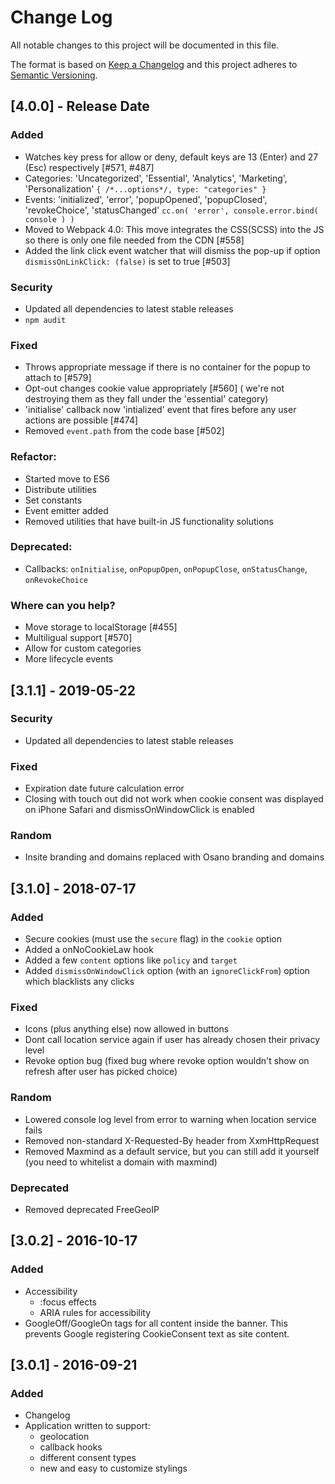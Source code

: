 # Change Log

All notable changes to this project will be documented in this file.

The format is based on [Keep a Changelog](http://keepachangelog.com/)
and this project adheres to [Semantic Versioning](http://semver.org/).

## [4.0.0] - Release Date

### Added
- Watches key press for allow or deny, default keys are 13 (Enter) and 27 (Esc) respectively [#571, #487]
- Categories: 'Uncategorized', 'Essential', 'Analytics', 'Marketing', 'Personalization' `{ /*...options*/, type: "categories" }`
- Events: 'initialized', 'error', 'popupOpened', 'popupClosed', 'revokeChoice', 'statusChanged' `cc.on( 'error', console.error.bind( console ) )`
- Moved to Webpack 4.0: This move integrates the CSS(SCSS) into the JS so there is only one file needed from the CDN [#558]
- Added the link click event watcher that will dismiss the pop-up if option `dismissOnLinkClick: (false)` is set to true [#503]

### Security
- Updated all dependencies to latest stable releases
- `npm audit`

### Fixed
- Throws appropriate message if there is no container for the popup to attach to [#579]
- Opt-out changes cookie value appropriately [#560] ( we're not destroying them as they fall under the 'essential' category)
- 'initialise' callback now 'intialized' event that fires before any user actions are possible [#474]
- Removed `event.path` from the code base [#502]

### Refactor:
- Started move to ES6
- Distribute utilities
- Set constants
- Event emitter added
- Removed utilities that have built-in JS functionality solutions

### Deprecated:
- Callbacks: `onInitialise`, `onPopupOpen`, `onPopupClose`, `onStatusChange`, `onRevokeChoice`

### Where can you help?
- Move storage to localStorage [#455]
- Multiligual support [#570]
- Allow for custom categories
- More lifecycle events

## [3.1.1] - 2019-05-22

### Security

- Updated all dependencies to latest stable releases

### Fixed

- Expiration date future calculation error
- Closing with touch out did not work when cookie consent was displayed on iPhone Safari and dismissOnWindowClick is enabled

### Random

- Insite branding and domains replaced with Osano branding and domains

## [3.1.0] - 2018-07-17

### Added

- Secure cookies (must use the `secure` flag) in the `cookie` option
- Added a onNoCookieLaw hook
- Added a few `content` options like `policy` and `target`
- Added `dismissOnWindowClick` option (with an `ignoreClickFrom`) option which blacklists any clicks

### Fixed

- Icons (plus anything else) now allowed in buttons
- Dont call location service again if user has already chosen their privacy level
- Revoke option bug (fixed bug where revoke option wouldn't show on refresh after user has picked choice)

### Random

- Lowered console log level from error to warning when location service fails
- Removed non-standard X-Requested-By header from XxmHttpRequest
- Removed Maxmind as a default service, but you can still add it yourself (you need to whitelist a domain with maxmind)

### Deprecated

- Removed deprecated FreeGeoIP

## [3.0.2] - 2016-10-17

### Added

- Accessibility
  - :focus effects
  - ARIA rules for accessibility
- GoogleOff/GoogleOn tags for all content inside the banner. This prevents Google registering CookieConsent text as site content.

## [3.0.1] - 2016-09-21

### Added

- Changelog
- Application written to support:
  - geolocation
  - callback hooks
  - different consent types
  - new and easy to customize stylings
